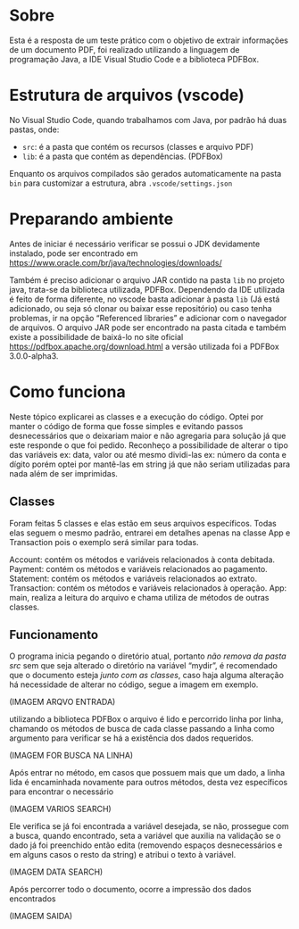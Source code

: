 
# Sobre
Esta é a resposta  de um teste prático com o objetivo de extrair informações de um documento PDF, foi realizado utilizando a linguagem de programação Java, a IDE Visual Studio Code e a biblioteca PDFBox.

# Estrutura de arquivos (vscode)
No Visual Studio Code, quando trabalhamos com Java, por padrão há duas pastas, onde:

- `src`: é a pasta que contém os recursos (classes e arquivo PDF)
- `lib`: é a pasta que contém as dependências. (PDFBox)

Enquanto os arquivos compilados são gerados automaticamente na pasta `bin`
para customizar a estrutura, abra `.vscode/settings.json` 

# Preparando ambiente

Antes de iniciar é necessário verificar se possui o JDK devidamente instalado, pode ser encontrado em https://www.oracle.com/br/java/technologies/downloads/

Também é preciso adicionar o arquivo JAR contido na pasta `lib` no projeto java, trata-se da biblioteca utilizada, PDFBox. Dependendo da IDE utilizada é feito de forma diferente, no vscode basta adicionar à pasta `lib` (Já está adicionado, ou seja só clonar ou baixar esse repositório) ou caso tenha problemas, ir na opção “Referenced libraries” e adicionar com o navegador de arquivos. O arquivo JAR pode ser encontrado na pasta citada e também existe a possibilidade de baixá-lo no site oficial https://pdfbox.apache.org/download.html a versão utilizada foi a PDFBox 3.0.0-alpha3. 

# Como funciona

Neste tópico explicarei as classes e a execução do código. Optei por manter o código de forma que fosse simples e evitando passos desnecessários que o deixariam maior e não agregaria para solução já que este responde o que foi pedido. Reconheço a possibilidade de alterar o tipo das variáveis ex: data, valor ou até mesmo dividi-las ex: número da conta e dígito porém optei por mantê-las em string já que não seriam utilizadas para nada além de ser imprimidas. 


## Classes

Foram feitas 5 classes e elas estão em seus arquivos específicos. Todas elas seguem o mesmo padrão, entrarei em detalhes apenas na classe App e Transaction pois o exemplo será similar para todas.

Account: contém os métodos e variáveis relacionados à conta debitada.
Payment: contém os métodos e variáveis relacionados ao pagamento.
Statement: contém os métodos e variáveis relacionados ao extrato.
Transaction: contém os métodos e variáveis relacionados à operação.
App: main, realiza a leitura do arquivo e chama utiliza de métodos de outras classes.

## Funcionamento

O programa inicia pegando o diretório atual, portanto *não remova da pasta src* sem que seja alterado o diretório na variável “mydir”, é recomendado que o documento esteja *junto com as classes*, caso haja alguma alteração há necessidade de alterar no código, segue a imagem em exemplo.

(IMAGEM ARQVO ENTRADA)

utilizando a biblioteca PDFBox o arquivo é lido e percorrido linha por linha, chamando os métodos de busca de cada classe passando a linha como argumento para verificar se há a existência dos dados requeridos.

(IMAGEM FOR BUSCA NA LINHA)


Após entrar no método, em casos que possuem mais que um dado, a linha lida é encaminhada novamente para outros métodos, desta vez específicos para encontrar o necessário 

(IMAGEM VARIOS SEARCH)

Ele verifica se já foi encontrada a variável desejada, se não, prossegue com a busca, quando encontrado, seta a variável que auxilia na validação se o dado já foi preenchido então edita (removendo espaços desnecessários e em alguns casos o resto da string) e atribui o texto à variável.

(IMAGEM DATA SEARCH)

Após percorrer todo o documento, ocorre a impressão dos dados encontrados 

(IMAGEM SAIDA)





